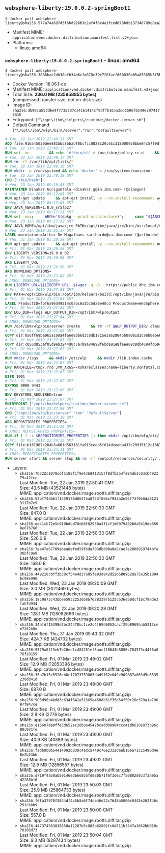## `websphere-liberty:19.0.0.2-springBoot1`

```console
$ docker pull websphere-liberty@sha256:577a74a697d3f6bd926b3c2af4f6c4a1fced878bdb137346709c8ea2710bb624
```

-	Manifest MIME: `application/vnd.docker.distribution.manifest.list.v2+json`
-	Platforms:
	-	linux; amd64

### `websphere-liberty:19.0.0.2-springBoot1` - linux; amd64

```console
$ docker pull websphere-liberty@sha256:3886bae2db38cfb34b6cfa078c39c720facf860030a05a03365b5f5bf1a6ee40
```

-	Docker Version: 18.06.1-ce
-	Manifest MIME: `application/vnd.docker.distribution.manifest.v2+json`
-	Total Size: **236.0 MB (235958855 bytes)**  
	(compressed transfer size, not on-disk size)
-	Image ID: `sha256:db90ca553d6e9f773a237ca4161414cf9dffb16aa2cd15067b549e2974179310`
-	Entrypoint: `["\/opt\/ibm\/helpers\/runtime\/docker-server.sh"]`
-	Default Command: `["\/opt\/ibm\/wlp\/bin\/server","run","defaultServer"]`

```dockerfile
# Tue, 22 Jan 2019 22:48:13 GMT
ADD file:916a45030dee881bbc8bbabf8bcfcc8828c29ce1c318000950bbe84c57f9df73 in / 
# Tue, 22 Jan 2019 22:48:15 GMT
RUN set -xe 		&& echo '#!/bin/sh' > /usr/sbin/policy-rc.d 	&& echo 'exit 101' >> /usr/sbin/policy-rc.d 	&& chmod +x /usr/sbin/policy-rc.d 		&& dpkg-divert --local --rename --add /sbin/initctl 	&& cp -a /usr/sbin/policy-rc.d /sbin/initctl 	&& sed -i 's/^exit.*/exit 0/' /sbin/initctl 		&& echo 'force-unsafe-io' > /etc/dpkg/dpkg.cfg.d/docker-apt-speedup 		&& echo 'DPkg::Post-Invoke { "rm -f /var/cache/apt/archives/*.deb /var/cache/apt/archives/partial/*.deb /var/cache/apt/*.bin || true"; };' > /etc/apt/apt.conf.d/docker-clean 	&& echo 'APT::Update::Post-Invoke { "rm -f /var/cache/apt/archives/*.deb /var/cache/apt/archives/partial/*.deb /var/cache/apt/*.bin || true"; };' >> /etc/apt/apt.conf.d/docker-clean 	&& echo 'Dir::Cache::pkgcache ""; Dir::Cache::srcpkgcache "";' >> /etc/apt/apt.conf.d/docker-clean 		&& echo 'Acquire::Languages "none";' > /etc/apt/apt.conf.d/docker-no-languages 		&& echo 'Acquire::GzipIndexes "true"; Acquire::CompressionTypes::Order:: "gz";' > /etc/apt/apt.conf.d/docker-gzip-indexes 		&& echo 'Apt::AutoRemove::SuggestsImportant "false";' > /etc/apt/apt.conf.d/docker-autoremove-suggests
# Tue, 22 Jan 2019 22:48:17 GMT
RUN rm -rf /var/lib/apt/lists/*
# Tue, 22 Jan 2019 22:48:19 GMT
RUN mkdir -p /run/systemd && echo 'docker' > /run/systemd/container
# Tue, 22 Jan 2019 22:48:19 GMT
CMD ["/bin/bash"]
# Wed, 23 Jan 2019 09:16:45 GMT
MAINTAINER Dinakar Guniguntala <dinakar.g@in.ibm.com> (@dinogun)
# Wed, 23 Jan 2019 09:17:01 GMT
RUN apt-get update     && apt-get install -y --no-install-recommends wget ca-certificates     && rm -rf /var/lib/apt/lists/*
# Wed, 23 Jan 2019 09:17:01 GMT
ENV JAVA_VERSION=1.8.0_sr5fp27
# Wed, 23 Jan 2019 09:17:51 GMT
RUN set -eux;     ARCH="$(dpkg --print-architecture)";     case "${ARCH}" in        amd64|x86_64)          ESUM='b702bd21f70fbb2981bf4259d068cfa8a82a4eb9bc8a3dfef17e1c1a995399c4';          YML_FILE='jre/linux/x86_64/index.yml';          ;;        i386)          ESUM='1f2e55282129b4006d7ecb5876a92c5c2f9c1c2f12e71663e47bbaa72e4ed4f5';          YML_FILE='jre/linux/i386/index.yml';          ;;        ppc64el|ppc64le)          ESUM='40533ee60330deb7fbb2bcf77db1daacee7727e5d03d6fac4f5f4440ee4ab995';          YML_FILE='jre/linux/ppc64le/index.yml';          ;;        s390)          ESUM='8edc2722bfbf84eeca4855642c7ff912d240bd973836f4fa2f73fa7c5abeef7c';          YML_FILE='jre/linux/s390/index.yml';          ;;        s390x)          ESUM='55bb6582adbc1a1cc598680e77d8e08e78565514317e949120099af11c73926e';          YML_FILE='jre/linux/s390x/index.yml';          ;;        *)          echo "Unsupported arch: ${ARCH}";          exit 1;          ;;     esac;     BASE_URL="https://public.dhe.ibm.com/ibmdl/export/pub/systems/cloud/runtimes/java/meta/";     wget -q -U UA_IBM_JAVA_Docker -O /tmp/index.yml ${BASE_URL}/${YML_FILE};     JAVA_URL=$(sed -n '/^'${JAVA_VERSION}:'/{n;s/\s*uri:\s//p}'< /tmp/index.yml);     wget -q -U UA_IBM_JAVA_Docker -O /tmp/ibm-java.bin ${JAVA_URL};     echo "${ESUM}  /tmp/ibm-java.bin" | sha256sum -c -;     echo "INSTALLER_UI=silent" > /tmp/response.properties;     echo "USER_INSTALL_DIR=/opt/ibm/java" >> /tmp/response.properties;     echo "LICENSE_ACCEPTED=TRUE" >> /tmp/response.properties;     mkdir -p /opt/ibm;     chmod +x /tmp/ibm-java.bin;     /tmp/ibm-java.bin -i silent -f /tmp/response.properties;     rm -f /tmp/response.properties;     rm -f /tmp/index.yml;     rm -f /tmp/ibm-java.bin;
# Wed, 23 Jan 2019 09:17:52 GMT
ENV JAVA_HOME=/opt/ibm/java/jre PATH=/opt/ibm/java/jre/bin:/usr/local/sbin:/usr/local/bin:/usr/sbin:/usr/bin:/sbin:/bin IBM_JAVA_OPTIONS=-XX:+UseContainerSupport
# Wed, 23 Jan 2019 10:05:17 GMT
LABEL maintainer=Arthur De Magalhaes <arthurdm@ca.ibm.com> (@arthurdm)
# Thu, 31 Jan 2019 05:20:59 GMT
RUN apt-get update     && apt-get install -y --no-install-recommends unzip     && rm -rf /var/lib/apt/lists/*     && mkdir /licenses/     && useradd -u 1001 -r -g 0 -s /usr/sbin/nologin default
# Fri, 01 Mar 2019 23:26:58 GMT
ENV LIBERTY_VERSION=19.0.0_02
# Fri, 01 Mar 2019 23:26:58 GMT
ARG LIBERTY_URL
# Fri, 01 Mar 2019 23:26:58 GMT
ARG DOWNLOAD_OPTIONS=
# Fri, 01 Mar 2019 23:27:02 GMT
# ARGS: DOWNLOAD_OPTIONS=
RUN LIBERTY_URL=${LIBERTY_URL:-$(wget -q -O - https://public.dhe.ibm.com/ibmdl/export/pub/software/websphere/wasdev/downloads/wlp/index.yml  | grep $LIBERTY_VERSION -A 6 | sed -n 's/\s*kernel:\s//p' | tr -d '\r' )}      && wget $DOWNLOAD_OPTIONS $LIBERTY_URL -U UA-IBM-WebSphere-Liberty-Docker -O /tmp/wlp.zip     && unzip -q /tmp/wlp.zip -d /opt/ibm     && rm /tmp/wlp.zip     && chown -R 1001:0 /opt/ibm/wlp     && chmod -R g+rw /opt/ibm/wlp
# Fri, 01 Mar 2019 23:27:03 GMT
ENV PATH=/opt/ibm/wlp/bin:/opt/ibm/helpers/build:/opt/ibm/java/jre/bin:/usr/local/sbin:/usr/local/bin:/usr/sbin:/usr/bin:/sbin:/bin
# Fri, 01 Mar 2019 23:27:03 GMT
LABEL ProductID=fbf6a96d49214c0abc6a3bc5da6e48cd ProductName=WebSphere Application Server Liberty ProductVersion=19.0.0.2
# Fri, 01 Mar 2019 23:27:03 GMT
ENV LOG_DIR=/logs WLP_OUTPUT_DIR=/opt/ibm/wlp/output
# Fri, 01 Mar 2019 23:27:04 GMT
# ARGS: DOWNLOAD_OPTIONS=
RUN /opt/ibm/wlp/bin/server create     && rm -rf $WLP_OUTPUT_DIR/.classCache /output/workarea
# Fri, 01 Mar 2019 23:27:05 GMT
COPY dir:056ff69ba065ac08a4fa6e93b6d3c9db1715e2a628045b890b1d2c98b0ebe6cd in /opt/ibm/helpers/ 
# Fri, 01 Mar 2019 23:27:05 GMT
COPY dir:c056d853af05d9eb3244d0c7a7b9a84698f6bda01e8feee08c9db4684fd68482 in /licenses/ 
# Fri, 01 Mar 2019 23:27:07 GMT
# ARGS: DOWNLOAD_OPTIONS=
RUN mkdir /logs     && mkdir /etc/wlp     && mkdir /lib.index.cache     && mkdir -p /home/default     && mkdir /output     && chmod -t /output     && rm -rf /output     && ln -s $WLP_OUTPUT_DIR/defaultServer /output     && ln -s /opt/ibm/wlp/usr/servers/defaultServer /config     && ln -s /opt/ibm /liberty     && mkdir -p /config/configDropins/defaults     && mkdir -p /config/configDropins/overrides     && chown -R 1001:0 /config     && chmod -R g+rw /config     && chown -R 1001:0 /opt/ibm/helpers     && chmod -R g+rwx /opt/ibm/helpers     && chown -R 1001:0 /opt/ibm/wlp     && chmod -R g+rw /opt/ibm/wlp     && chown -R 1001:0 /logs     && chmod -R g+rw /logs     && chown -R 1001:0 /etc/wlp     && chmod -R g+rw /etc/wlp     && chown -R 1001:0 /lib.index.cache     && chmod -R g+rw /lib.index.cache     && chown -R 1001:0 /home/default     && chmod -R g+rw /home/default
# Fri, 01 Mar 2019 23:27:07 GMT
ENV RANDFILE=/tmp/.rnd JVM_ARGS=-Xshareclasses:name=liberty,nonfatal,cacheDir=/output/.classCache/
# Fri, 01 Mar 2019 23:27:07 GMT
USER 1001
# Fri, 01 Mar 2019 23:27:07 GMT
EXPOSE 9080 9443
# Fri, 01 Mar 2019 23:27:07 GMT
ENV KEYSTORE_REQUIRED=true
# Fri, 01 Mar 2019 23:27:07 GMT
ENTRYPOINT ["/opt/ibm/helpers/runtime/docker-server.sh"]
# Fri, 01 Mar 2019 23:27:08 GMT
CMD ["/opt/ibm/wlp/bin/server" "run" "defaultServer"]
# Fri, 01 Mar 2019 23:27:10 GMT
ARG REPOSITORIES_PROPERTIES=
# Fri, 01 Mar 2019 23:34:24 GMT
# ARGS: REPOSITORIES_PROPERTIES=
RUN if [ ! -z $REPOSITORIES_PROPERTIES ]; then mkdir /opt/ibm/wlp/etc/   && echo $REPOSITORIES_PROPERTIES > /opt/ibm/wlp/etc/repositories.properties; fi   && installUtility install --acceptLicense     jsp-2.3 servlet-4.0 springBoot-1.5 transportSecurity-1.0 webSocket-1.1   && mkdir /opt/ibm/wlp/usr/shared/resources/lib.index.cache   && ln -s /opt/ibm/wlp/usr/shared/resources/lib.index.cache /lib.index.cache   && if [ ! -z $REPOSITORIES_PROPERTIES ]; then rm /opt/ibm/wlp/etc/repositories.properties; fi   && rm -rf /output/workarea /output/logs
# Fri, 01 Mar 2019 23:34:25 GMT
COPY file:b161907c284b3a66fd563181fa915ceeb5f014deeaba437c29935f12c1367ca9 in /config/ 
# Fri, 01 Mar 2019 23:34:31 GMT
# ARGS: REPOSITORIES_PROPERTIES=
RUN server start && server stop && rm -rf /output/resources/security/ /logs/* && chmod -R g+rwx /opt/ibm/wlp/output/*
```

-	Layers:
	-	`sha256:7b722c1070cdf5188f1f9e43b8413157f8dfb2b4fe84db3c03cb492379a42fcc`  
		Last Modified: Tue, 22 Jan 2019 22:50:41 GMT  
		Size: 43.5 MB (43521448 bytes)  
		MIME: application/vnd.docker.image.rootfs.diff.tar.gzip
	-	`sha256:5fbf74db61f1459176d8647ba8f53f8e6cf933a2e56f73f0e8da81213117b7e9`  
		Last Modified: Tue, 22 Jan 2019 22:50:30 GMT  
		Size: 847.0 B  
		MIME: application/vnd.docker.image.rootfs.diff.tar.gzip
	-	`sha256:ed41cb72e5c918bdbd78e68f02930a3f1cf1d6079402b0a5b19de8508e67b766`  
		Last Modified: Tue, 22 Jan 2019 22:50:30 GMT  
		Size: 526.0 B  
		MIME: application/vnd.docker.image.rootfs.diff.tar.gzip
	-	`sha256:7ea47a67709ebea8efed59fbda703dbd00a0d2cae7e2808959744bfa30bfc0e9`  
		Last Modified: Tue, 22 Jan 2019 22:50:30 GMT  
		Size: 168.0 B  
		MIME: application/vnd.docker.image.rootfs.diff.tar.gzip
	-	`sha256:449210cbff3b30cf54e4d37a05fe93d842d52d680962da75a35b1094bc98e996`  
		Last Modified: Wed, 23 Jan 2019 09:20:09 GMT  
		Size: 3.0 MB (3021469 bytes)  
		MIME: application/vnd.docker.image.rootfs.diff.tar.gzip
	-	`sha256:18c9d73c43bbee59322536b8b76283397b125c636e50dcf18c79ade3fab7d934`  
		Last Modified: Wed, 23 Jan 2019 09:20:28 GMT  
		Size: 128.1 MB (128082666 bytes)  
		MIME: application/vnd.docker.image.rootfs.diff.tar.gzip
	-	`sha256:34afdf15398d7bc34470bc1ce2c4f69d6052cacf29b8969bab5213cee7262b0e`  
		Last Modified: Thu, 31 Jan 2019 05:43:32 GMT  
		Size: 424.7 KB (424702 bytes)  
		MIME: application/vnd.docker.image.rootfs.diff.tar.gzip
	-	`sha256:9579a0f13eb7b26ee1c484281ef5aaef10643b8056c784573c4436a878f20159`  
		Last Modified: Fri, 01 Mar 2019 23:49:02 GMT  
		Size: 12.9 MB (12853396 bytes)  
		MIME: application/vnd.docker.image.rootfs.diff.tar.gzip
	-	`sha256:35a7b15c5526eb8c17073759063dad9162e049e909887a063d5c6535230dd41d`  
		Last Modified: Fri, 01 Mar 2019 23:49:00 GMT  
		Size: 687.0 B  
		MIME: application/vnd.docker.image.rootfs.diff.tar.gzip
	-	`sha256:905d96c48d83c634f541a51665e458db31f35d54f50c26e378a1a79097f947ce`  
		Last Modified: Fri, 01 Mar 2019 23:49:00 GMT  
		Size: 2.8 KB (2776 bytes)  
		MIME: application/vnd.docker.image.rootfs.diff.tar.gzip
	-	`sha256:e16607da0ffe5d652ec20b8e4542bcadd00984ccc41d0610a873b96c00c071fe`  
		Last Modified: Fri, 01 Mar 2019 23:49:00 GMT  
		Size: 40.9 KB (40889 bytes)  
		MIME: application/vnd.docker.image.rootfs.diff.tar.gzip
	-	`sha256:fadb9b0b54414092b339c4adca749c76e2332daeb166a71c25490d4e8e2b23bb`  
		Last Modified: Fri, 01 Mar 2019 23:49:02 GMT  
		Size: 12.9 MB (12856557 bytes)  
		MIME: application/vnd.docker.image.rootfs.diff.tar.gzip
	-	`sha256:d719f4a50ab59146e3b6685bfd980b71f6f3dec7f50802d933f2a95ad2288bf6`  
		Last Modified: Fri, 01 Mar 2019 23:50:03 GMT  
		Size: 25.9 MB (25864733 bytes)  
		MIME: application/vnd.docker.image.rootfs.diff.tar.gzip
	-	`sha256:f6fa37970f2044df4c5b8a6f74ce46e22c7648a5000c9445e262f46c291cbbb9`  
		Last Modified: Fri, 01 Mar 2019 23:50:00 GMT  
		Size: 557.0 B  
		MIME: application/vnd.docker.image.rootfs.diff.tar.gzip
	-	`sha256:447374563835858a11207b5c883b62802fc6d711b3547a1062bb010c78108d73`  
		Last Modified: Fri, 01 Mar 2019 23:50:04 GMT  
		Size: 9.3 MB (9287434 bytes)  
		MIME: application/vnd.docker.image.rootfs.diff.tar.gzip
